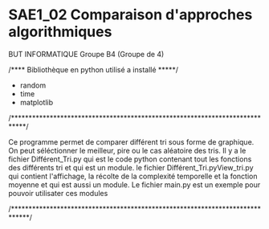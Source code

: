 # SAE1_02 Comparaison d'approches algorithmiques
BUT INFORMATIQUE
Groupe B4 (Groupe de 4)


/**** Bibliothèque en python utilisé a installé *****/
- random
- time
- matplotlib


/****************************************************************************/

Ce programme permet de comparer différent tri sous forme de graphique.
On peut séléctionner le meilleur, pire ou le cas aléatoire des tris.
Il y a le fichier Différent_Tri.py qui est le code python contenant tout les fonctions des différents tri et qui est un module.
le fichier Différent_Tri.pyView_tri.py qui contient l'affichage, la récolte de la complexité temporelle et la fonction moyenne et qui est aussi un module.
Le fichier main.py est un exemple pour pouvoir utilisater ces modules

/*****************************************************************************/
